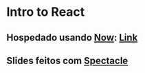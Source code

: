 # Intro to React

## Hospedado usando [Now](https://zeit.co/now): [Link](https://intro-to-react.now.sh/#/)

## Slides feitos com [Spectacle](https://formidable.com/open-source/spectacle/)
